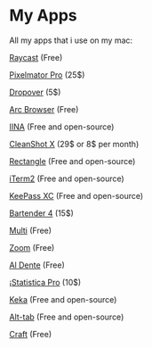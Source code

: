 # My Apps
All my apps that i use on my mac:

[Raycast](https://raycast.com) (Free)

[Pixelmator Pro](https://www.pixelmator.com/pro/) (25$)

[Dropover](dropoverapp.com) (5$)

[Arc Browser](arc.net) (Free)

[IINA](iina.io) (Free and open-source)

[CleanShot X](cleanshot.com) (29$ or 8$ per month)

[Rectangle](rectangleapp.com) (Free and open-source)

[iTerm2](iterm2.com) (Free and open-source)

[KeePass XC](keepassxc.org) (Free and open-source)

[Bartender 4](macbartender.com) (15$)

[Multi](multiapp.com) (Free)

[Zoom](zoom.us) (Free)

[Al Dente](apphousekitchen.com) (Free)

[¡Statistica Pro](https://www.imagetasks.com/istatistica/pro/) (10$)

[Keka](keka.io) (Free and open-source)

[Alt-tab](https://alt-tab-macos.netlify.app/) (Free and open-source)

[Craft](craft.do) (Free)
